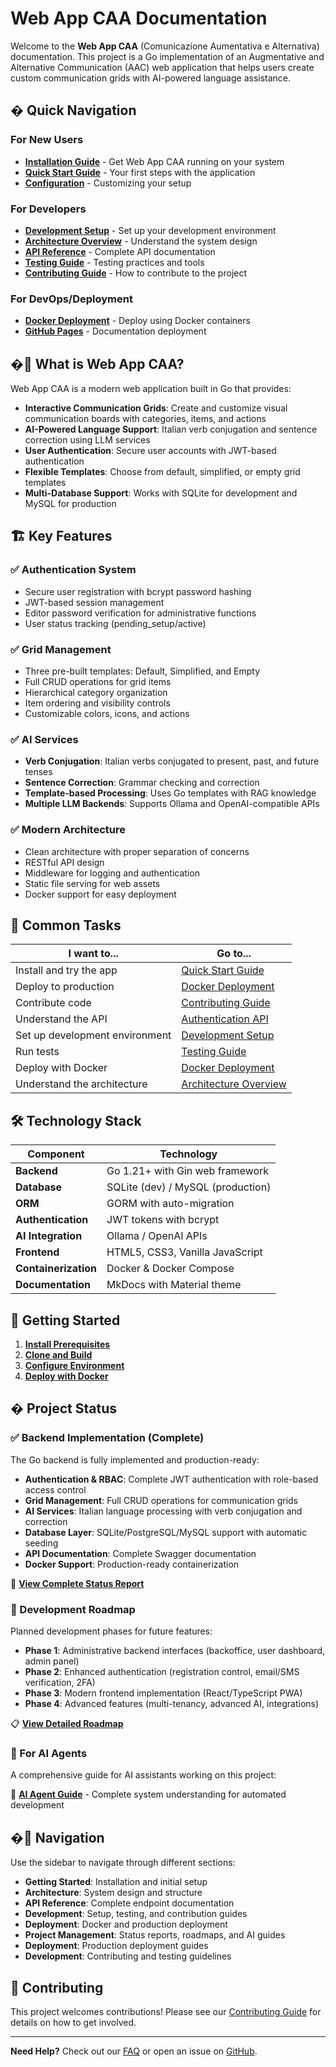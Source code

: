 # Web App CAA Documentation

Welcome to the **Web App CAA** (Comunicazione Aumentativa e Alternativa) documentation. This project is a Go implementation of an Augmentative and Alternative Communication (AAC) web application that helps users create custom communication grids with AI-powered language assistance.

## � Quick Navigation

### For New Users
- **[Installation Guide](getting-started/installation.md)** - Get Web App CAA running on your system
- **[Quick Start Guide](getting-started/quick-start.md)** - Your first steps with the application
- **[Configuration](getting-started/configuration.md)** - Customizing your setup

### For Developers
- **[Development Setup](development/setup.md)** - Set up your development environment
- **[Architecture Overview](architecture/overview.md)** - Understand the system design
- **[API Reference](api/authentication.md)** - Complete API documentation
- **[Testing Guide](development/testing.md)** - Testing practices and tools
- **[Contributing Guide](development/contributing.md)** - How to contribute to the project

### For DevOps/Deployment
- **[Docker Deployment](deployment/docker.md)** - Deploy using Docker containers
- **[GitHub Pages](deployment/github-pages.md)** - Documentation deployment

## �🚀 What is Web App CAA?

Web App CAA is a modern web application built in Go that provides:

- **Interactive Communication Grids**: Create and customize visual communication boards with categories, items, and actions
- **AI-Powered Language Support**: Italian verb conjugation and sentence correction using LLM services
- **User Authentication**: Secure user accounts with JWT-based authentication
- **Flexible Templates**: Choose from default, simplified, or empty grid templates
- **Multi-Database Support**: Works with SQLite for development and MySQL for production

## 🏗️ Key Features

### ✅ **Authentication System**
- Secure user registration with bcrypt password hashing
- JWT-based session management
- Editor password verification for administrative functions
- User status tracking (pending_setup/active)

### ✅ **Grid Management**
- Three pre-built templates: Default, Simplified, and Empty
- Full CRUD operations for grid items
- Hierarchical category organization
- Item ordering and visibility controls
- Customizable colors, icons, and actions

### ✅ **AI Services**
- **Verb Conjugation**: Italian verbs conjugated to present, past, and future tenses
- **Sentence Correction**: Grammar checking and correction
- **Template-based Processing**: Uses Go templates with RAG knowledge
- **Multiple LLM Backends**: Supports Ollama and OpenAI-compatible APIs

### ✅ **Modern Architecture**
- Clean architecture with proper separation of concerns
- RESTful API design
- Middleware for logging and authentication
- Static file serving for web assets
- Docker support for easy deployment

## 🎯 Common Tasks

| I want to... | Go to... |
|--------------|----------|
| Install and try the app | [Quick Start Guide](getting-started/quick-start.md) |
| Deploy to production | [Docker Deployment](deployment/docker.md) |
| Contribute code | [Contributing Guide](development/contributing.md) |
| Understand the API | [Authentication API](api/authentication.md) |
| Set up development environment | [Development Setup](development/setup.md) |
| Run tests | [Testing Guide](development/testing.md) |
| Deploy with Docker | [Docker Deployment](deployment/docker.md) |
| Understand the architecture | [Architecture Overview](architecture/overview.md) |

## 🛠️ Technology Stack

| Component | Technology |
|-----------|------------|
| **Backend** | Go 1.21+ with Gin web framework |
| **Database** | SQLite (dev) / MySQL (production) |
| **ORM** | GORM with auto-migration |
| **Authentication** | JWT tokens with bcrypt |
| **AI Integration** | Ollama / OpenAI APIs |
| **Frontend** | HTML5, CSS3, Vanilla JavaScript |
| **Containerization** | Docker & Docker Compose |
| **Documentation** | MkDocs with Material theme |

## 🎯 Getting Started

1. **[Install Prerequisites](getting-started/installation.md)**
2. **[Clone and Build](getting-started/quick-start.md)**
3. **[Configure Environment](getting-started/configuration.md)**
4. **[Deploy with Docker](deployment/docker.md)**

## � Project Status

### ✅ Backend Implementation (Complete)
The Go backend is fully implemented and production-ready:
- **Authentication & RBAC**: Complete JWT authentication with role-based access control
- **Grid Management**: Full CRUD operations for communication grids
- **AI Services**: Italian language processing with verb conjugation and correction
- **Database Layer**: SQLite/PostgreSQL/MySQL support with automatic seeding
- **API Documentation**: Complete Swagger documentation
- **Docker Support**: Production-ready containerization

📄 **[View Complete Status Report](status.md)**

### 🚀 Development Roadmap
Planned development phases for future features:
- **Phase 1**: Administrative backend interfaces (backoffice, user dashboard, admin panel)
- **Phase 2**: Enhanced authentication (registration control, email/SMS verification, 2FA)
- **Phase 3**: Modern frontend implementation (React/TypeScript PWA)
- **Phase 4**: Advanced features (multi-tenancy, advanced AI, integrations)

📋 **[View Detailed Roadmap](roadmap.md)**

### 🤖 For AI Agents
A comprehensive guide for AI assistants working on this project:

🔧 **[AI Agent Guide](ai-agent-guide.md)** - Complete system understanding for automated development

## �📖 Navigation

Use the sidebar to navigate through different sections:

- **Getting Started**: Installation and initial setup
- **Architecture**: System design and structure  
- **API Reference**: Complete endpoint documentation
- **Development**: Setup, testing, and contribution guides
- **Deployment**: Docker and production deployment
- **Project Management**: Status reports, roadmaps, and AI guides
- **Deployment**: Production deployment guides
- **Development**: Contributing and testing guidelines

## 🤝 Contributing

This project welcomes contributions! Please see our [Contributing Guide](development/contributing.md) for details on how to get involved.

---

**Need Help?** Check out our [FAQ](getting-started/installation.md#troubleshooting) or open an issue on [GitHub](https://github.com/dnviti/web-app-CAA/issues).
